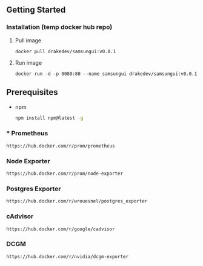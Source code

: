 ## Getting Started
### Installation (temp docker hub repo)

1. Pull image
   ```
   docker pull drakedev/samsungui:v0.0.1
   ```
2. Run image
   ```
   docker run -d -p 8080:80 --name samsungui drakedev/samsungui:v0.0.1
   ```

## Prerequisites

* npm
  ```sh
  npm install npm@latest -g
  ```
### * Prometheus

```
https://hub.docker.com/r/prom/prometheus
```

### Node Exporter

```
https://hub.docker.com/r/prom/node-exporter
```

### Postgres Exporter

```
https://hub.docker.com/r/wrouesnel/postgres_exporter
```

### cAdvisor

```
https://hub.docker.com/r/google/cadvisor
```

### DCGM

```
https://hub.docker.com/r/nvidia/dcgm-exporter
```
